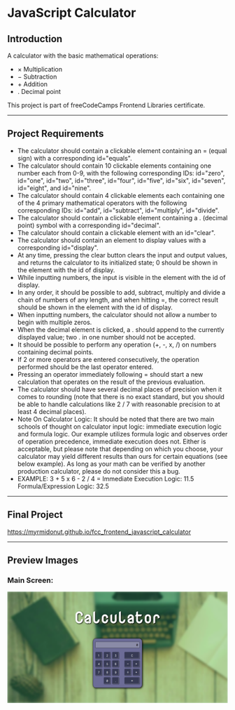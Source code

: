 # JavaScript Calculator

## Introduction
A calculator with the basic mathematical operations:
* ×	Multiplication
* −	Subtraction
* \+	Addition
* .	Decimal point

This project is part of freeCodeCamps Frontend Libraries certificate.

***

## Project Requirements
* The calculator should contain a clickable element containing an = (equal sign) with a corresponding id="equals".
* The calculator should contain 10 clickable elements containing one number each from 0-9, with the following corresponding IDs: id="zero", id="one", id="two", id="three", id="four", id="five", id="six", id="seven", id="eight", and id="nine".
* The calculator should contain 4 clickable elements each containing one of the 4 primary mathematical operators with the following corresponding IDs: id="add", id="subtract", id="multiply", id="divide".
* The calculator should contain a clickable element containing a . (decimal point) symbol with a corresponding id="decimal".
* The calculator should contain a clickable element with an id="clear".
* The calculator should contain an element to display values with a corresponding id="display".
* At any time, pressing the clear button clears the input and output values, and returns the calculator to its initialized state; 0 should be shown in the element with the id of display.
* While inputting numbers, the input is visible in the element with the id of display.
* In any order, it should be possible to add, subtract, multiply and divide a chain of numbers of any length, and when hitting =, the correct result should be shown in the element with the id of display.
* When inputting numbers, the calculator should not allow a number to begin with multiple zeros.
* When the decimal element is clicked, a . should append to the currently displayed value; two . in one number should not be accepted.
* It should be possible to perform any operation (+, -, x, /) on numbers containing decimal points.
* If 2 or more operators are entered consecutively, the operation performed should be the last operator entered.
* Pressing an operator immediately following = should start a new calculation that operates on the result of the previous evaluation.
* The calculator should have several decimal places of precision when it comes to rounding (note that there is no exact standard, but you should be able to handle calculations like 2 / 7 with reasonable precision to at least 4 decimal places).
* Note On Calculator Logic: It should be noted that there are two main schools of thought on calculator input logic: immediate execution logic and formula logic. Our example utilizes formula logic and observes order of operation precedence, immediate execution does not. Either is acceptable, but please note that depending on which you choose, your calculator may yield different results than ours for certain equations (see below example). As long as your math can be verified by another production calculator, please do not consider this a bug.
* EXAMPLE: 3 + 5 x 6 - 2 / 4 =
Immediate Execution Logic: 11.5
Formula/Expression Logic: 32.5

***

## Final Project
https://myrmidonut.github.io/fcc_frontend_javascript_calculator

***

## Preview Images
### Main Screen:
![JavaScript Calculator](readme_images/javascript-calculator.png)
